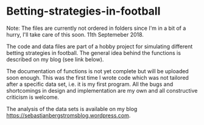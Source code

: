 # Betting-strategies-in-football
Note: The files are currently not ordered in folders since I'm in a bit of a hurry, I'll take care of this soon. 11th Septemeber 2018.

The code and data files are part of a hobby project for simulating different betting strategies in football. The general idea behind the functions is described on my blog (see link below).

The documentation of functions is not yet complete but will be uploaded soon enough. This was the first time I wrote code which was not tailored after a specific data set, i.e. it is my first program. All the bugs and shortcomings in design and implementation are my own and all constructive criticism is welcome. 

The analysis of the data sets is available on my blog https://sebastianbergstromsblog.wordpress.com.
